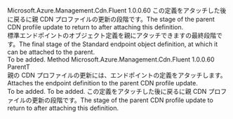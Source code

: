 <Type Name="IAttachableStandard&lt;ParentT&gt;" FullName="Microsoft.Azure.Management.Cdn.Fluent.CdnEndpoint.UpdateDefinition.IAttachableStandard&lt;ParentT&gt;">
  <TypeSignature Language="C#" Value="public interface IAttachableStandard&lt;ParentT&gt;" />
  <TypeSignature Language="ILAsm" Value=".class public interface auto ansi abstract IAttachableStandard`1&lt;ParentT&gt;" />
  <TypeSignature Language="DocId" Value="T:Microsoft.Azure.Management.Cdn.Fluent.CdnEndpoint.UpdateDefinition.IAttachableStandard`1" />
  <TypeSignature Language="VB.NET" Value="Public Interface IAttachableStandard(Of ParentT)" />
  <TypeSignature Language="F#" Value="type IAttachableStandard&lt;'ParentT&gt; = interface" />
  <AssemblyInfo>
    <AssemblyName>Microsoft.Azure.Management.Cdn.Fluent</AssemblyName>
    <AssemblyVersion>1.0.0.60</AssemblyVersion>
  </AssemblyInfo>
  <TypeParameters>
    <TypeParameter Name="ParentT" />
  </TypeParameters>
  <Interfaces />
  <Docs>
    <typeparam name="ParentT"><span data-ttu-id="ff741-101">この定義をアタッチした後に戻るに親 CDN プロファイルの更新の段階です。</span><span class="sxs-lookup"><span data-stu-id="ff741-101">The stage of the parent CDN profile update to return to after attaching this definition.</span></span></typeparam>
    <summary>
            <span data-ttu-id="ff741-102">標準エンドポイントのオブジェクト定義を親にアタッチできますの最終段階です。</span><span class="sxs-lookup"><span data-stu-id="ff741-102">The final stage of the Standard endpoint object definition, at which it can be attached to the parent.</span></span>
            </summary>
    <remarks>To be added.</remarks>
  </Docs>
  <Members>
    <Member MemberName="Attach">
      <MemberSignature Language="C#" Value="public ParentT Attach ();" />
      <MemberSignature Language="ILAsm" Value=".method public hidebysig newslot virtual instance !ParentT Attach() cil managed" />
      <MemberSignature Language="DocId" Value="M:Microsoft.Azure.Management.Cdn.Fluent.CdnEndpoint.UpdateDefinition.IAttachableStandard`1.Attach" />
      <MemberSignature Language="VB.NET" Value="Public Function Attach () As ParentT" />
      <MemberSignature Language="F#" Value="abstract member Attach : unit -&gt; 'ParentT" Usage="iAttachableStandard.Attach " />
      <MemberType>Method</MemberType>
      <AssemblyInfo>
        <AssemblyName>Microsoft.Azure.Management.Cdn.Fluent</AssemblyName>
        <AssemblyVersion>1.0.0.60</AssemblyVersion>
      </AssemblyInfo>
      <ReturnValue>
        <ReturnType>ParentT</ReturnType>
      </ReturnValue>
      <Parameters />
      <Docs>
        <summary>
            <span data-ttu-id="ff741-103">親の CDN プロファイルの更新には、エンドポイントの定義をアタッチします。</span><span class="sxs-lookup"><span data-stu-id="ff741-103">Attaches the endpoint definition to the parent CDN profile update.</span></span>
            </summary>
        <returns>To be added.</returns>
        <remarks>To be added.</remarks>
        <return><span data-ttu-id="ff741-104">この定義をアタッチした後に戻るに親 CDN プロファイルの更新の段階です。</span><span class="sxs-lookup"><span data-stu-id="ff741-104">The stage of the parent CDN profile update to return to after attaching this definition.</span></span></return>
      </Docs>
    </Member>
  </Members>
</Type>